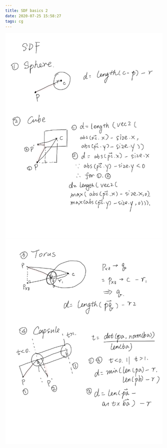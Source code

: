 ```yaml
---
title: SDF basics 2
date: 2020-07-25 15:58:27
tags: cg
---
```

![](/images/shaderstudy/4.png)
![](/images/shaderstudy/5.png)
